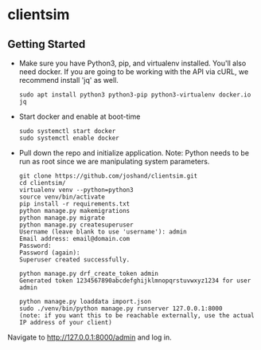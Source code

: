 # clientsim


## Getting Started
* Make sure you have Python3, pip, and virtualenv installed. You'll also need docker. If you are going to be working with the API via cURL, we recommend install 'jq' as well.
    ```
    sudo apt install python3 python3-pip python3-virtualenv docker.io jq
    ```
* Start docker and enable at boot-time
    ```
    sudo systemctl start docker
    sudo systemctl enable docker
    ```
* Pull down the repo and initialize application. Note: Python needs to be run as root since we are manipulating system parameters.
    ```
    git clone https://github.com/joshand/clientsim.git
    cd clientsim/
    virtualenv venv --python=python3
    source venv/bin/activate
    pip install -r requirements.txt
    python manage.py makemigrations
    python manage.py migrate
    python manage.py createsuperuser
    Username (leave blank to use 'username'): admin
    Email address: email@domain.com
    Password: 
    Password (again): 
    Superuser created successfully.
    
    python manage.py drf_create_token admin
    Generated token 1234567890abcdefghijklmnopqrstuvwxyz1234 for user admin
    
    python manage.py loaddata import.json
    sudo ./venv/bin/python manage.py runserver 127.0.0.1:8000     (note: if you want this to be reachable externally, use the actual IP address of your client)
    ```
 
Navigate to http://127.0.0.1:8000/admin and log in.